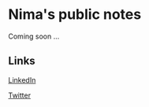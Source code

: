 # Nima's public notes

Coming soon ...
<!--[Organizing a project on GitHub](notes/misc/organizing-project-on-github.md)-->

## Links

[LinkedIn](https://www.linkedin.com/in/nimakamoosi/)

[Twitter](https://twitter.com/nimakam)